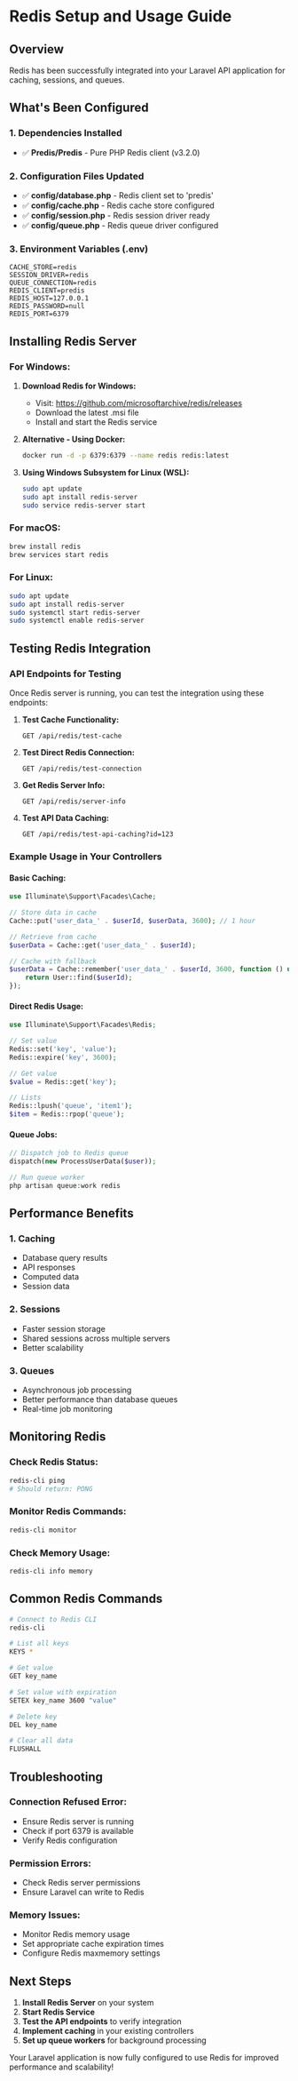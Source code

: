 # Redis Setup and Usage Guide

## Overview
Redis has been successfully integrated into your Laravel API application for caching, sessions, and queues.

## What's Been Configured

### 1. Dependencies Installed
- ✅ **Predis/Predis** - Pure PHP Redis client (v3.2.0)

### 2. Configuration Files Updated
- ✅ **config/database.php** - Redis client set to 'predis'
- ✅ **config/cache.php** - Redis cache store configured
- ✅ **config/session.php** - Redis session driver ready
- ✅ **config/queue.php** - Redis queue driver configured

### 3. Environment Variables (.env)
```env
CACHE_STORE=redis
SESSION_DRIVER=redis
QUEUE_CONNECTION=redis
REDIS_CLIENT=predis
REDIS_HOST=127.0.0.1
REDIS_PASSWORD=null
REDIS_PORT=6379
```

## Installing Redis Server

### For Windows:
1. **Download Redis for Windows:**
   - Visit: https://github.com/microsoftarchive/redis/releases
   - Download the latest .msi file
   - Install and start the Redis service

2. **Alternative - Using Docker:**
   ```bash
   docker run -d -p 6379:6379 --name redis redis:latest
   ```

3. **Using Windows Subsystem for Linux (WSL):**
   ```bash
   sudo apt update
   sudo apt install redis-server
   sudo service redis-server start
   ```

### For macOS:
```bash
brew install redis
brew services start redis
```

### For Linux:
```bash
sudo apt update
sudo apt install redis-server
sudo systemctl start redis-server
sudo systemctl enable redis-server
```

## Testing Redis Integration

### API Endpoints for Testing
Once Redis server is running, you can test the integration using these endpoints:

1. **Test Cache Functionality:**
   ```
   GET /api/redis/test-cache
   ```

2. **Test Direct Redis Connection:**
   ```
   GET /api/redis/test-connection
   ```

3. **Get Redis Server Info:**
   ```
   GET /api/redis/server-info
   ```

4. **Test API Data Caching:**
   ```
   GET /api/redis/test-api-caching?id=123
   ```

### Example Usage in Your Controllers

#### Basic Caching:
```php
use Illuminate\Support\Facades\Cache;

// Store data in cache
Cache::put('user_data_' . $userId, $userData, 3600); // 1 hour

// Retrieve from cache
$userData = Cache::get('user_data_' . $userId);

// Cache with fallback
$userData = Cache::remember('user_data_' . $userId, 3600, function () use ($userId) {
    return User::find($userId);
});
```

#### Direct Redis Usage:
```php
use Illuminate\Support\Facades\Redis;

// Set value
Redis::set('key', 'value');
Redis::expire('key', 3600);

// Get value
$value = Redis::get('key');

// Lists
Redis::lpush('queue', 'item1');
$item = Redis::rpop('queue');
```

#### Queue Jobs:
```php
// Dispatch job to Redis queue
dispatch(new ProcessUserData($user));

// Run queue worker
php artisan queue:work redis
```

## Performance Benefits

### 1. **Caching**
- Database query results
- API responses
- Computed data
- Session data

### 2. **Sessions**
- Faster session storage
- Shared sessions across multiple servers
- Better scalability

### 3. **Queues**
- Asynchronous job processing
- Better performance than database queues
- Real-time job monitoring

## Monitoring Redis

### Check Redis Status:
```bash
redis-cli ping
# Should return: PONG
```

### Monitor Redis Commands:
```bash
redis-cli monitor
```

### Check Memory Usage:
```bash
redis-cli info memory
```

## Common Redis Commands

```bash
# Connect to Redis CLI
redis-cli

# List all keys
KEYS *

# Get value
GET key_name

# Set value with expiration
SETEX key_name 3600 "value"

# Delete key
DEL key_name

# Clear all data
FLUSHALL
```

## Troubleshooting

### Connection Refused Error:
- Ensure Redis server is running
- Check if port 6379 is available
- Verify Redis configuration

### Permission Errors:
- Check Redis server permissions
- Ensure Laravel can write to Redis

### Memory Issues:
- Monitor Redis memory usage
- Set appropriate cache expiration times
- Configure Redis maxmemory settings

## Next Steps

1. **Install Redis Server** on your system
2. **Start Redis Service**
3. **Test the API endpoints** to verify integration
4. **Implement caching** in your existing controllers
5. **Set up queue workers** for background processing

Your Laravel application is now fully configured to use Redis for improved performance and scalability!
